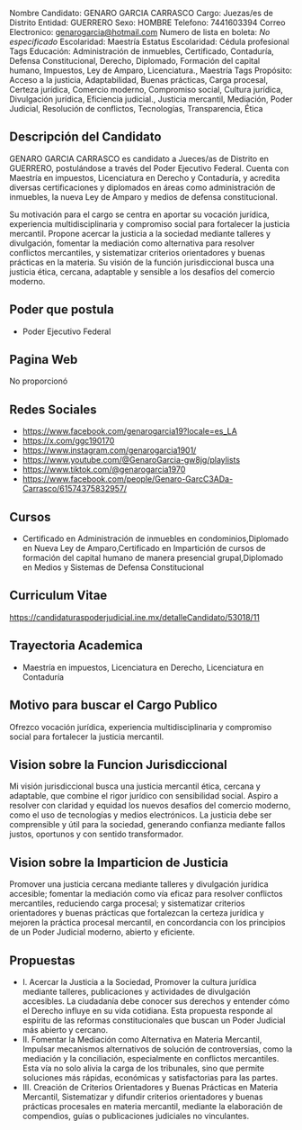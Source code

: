 Nombre Candidato: GENARO GARCIA CARRASCO
Cargo: Juezas/es de Distrito
Entidad: GUERRERO
Sexo: HOMBRE
Telefono: 7441603394
Correo Electronico: genarogarcia@hotmail.com
Numero de lista en boleta: *No especificado*
Escolaridad: Maestría
Estatus Escolaridad: Cédula profesional
Tags Educación: Administración de inmuebles, Certificado, Contaduría, Defensa Constitucional, Derecho, Diplomado, Formación del capital humano, Impuestos, Ley de Amparo, Licenciatura., Maestría
Tags Propósito: Acceso a la justicia, Adaptabilidad, Buenas prácticas, Carga procesal, Certeza jurídica, Comercio moderno, Compromiso social, Cultura jurídica, Divulgación jurídica, Eficiencia judicial., Justicia mercantil, Mediación, Poder Judicial, Resolución de conflictos, Tecnologías, Transparencia, Ética


## Descripción del Candidato 

GENARO GARCIA CARRASCO es candidato a Jueces/as de Distrito en GUERRERO, postulándose a través del Poder Ejecutivo Federal. Cuenta con Maestría en impuestos, Licenciatura en Derecho y Contaduría, y acredita diversas certificaciones y diplomados en áreas como administración de inmuebles, la nueva Ley de Amparo y medios de defensa constitucional. 

Su motivación para el cargo se centra en aportar su vocación jurídica, experiencia multidisciplinaria y compromiso social para fortalecer la justicia mercantil. Propone acercar la justicia a la sociedad mediante talleres y divulgación, fomentar la mediación como alternativa para resolver conflictos mercantiles, y sistematizar criterios orientadores y buenas prácticas en la materia. Su visión de la función jurisdiccional busca una justicia ética, cercana, adaptable y sensible a los desafíos del comercio moderno.


## Poder que postula

- Poder Ejecutivo Federal


## Pagina Web

No proporcionó


## Redes Sociales

- https://www.facebook.com/genarogarcia19?locale=es_LA
- https://x.com/ggc190170
- https://www.instagram.com/genarogarcia1901/
- https://www.youtube.com/@GenaroGarcia-gw8jg/playlists
- https://www.tiktok.com/@genarogarcia1970
- https://www.facebook.com/people/Genaro-GarcC3ADa-Carrasco/61574375832957/


## Cursos

- Certificado en Administración de inmuebles en condominios,Diplomado en Nueva Ley de Amparo,Certificado en Impartición de cursos de formación del capital humano de manera presencial grupal,Diplomado en Medios y Sistemas de Defensa Constitucional


## Curriculum Vitae

https://candidaturaspoderjudicial.ine.mx/detalleCandidato/53018/11


## Trayectoria Academica

- Maestría en impuestos, Licenciatura en Derecho, Licenciatura en Contaduría


## Motivo para buscar el Cargo Publico

Ofrezco vocación jurídica, experiencia multidisciplinaria y compromiso social para fortalecer la justicia mercantil.


## Vision sobre la Funcion Jurisdiccional

Mi visión jurisdiccional busca una justicia mercantil ética, cercana y adaptable, que combine el rigor jurídico con sensibilidad social. Aspiro a resolver con claridad y equidad los nuevos desafíos del comercio moderno, como el uso de tecnologías y medios electrónicos. La justicia debe ser comprensible y útil para la sociedad, generando confianza mediante fallos justos, oportunos y con sentido transformador.


## Vision sobre la Imparticion de Justicia

Promover una justicia cercana mediante talleres y divulgación jurídica accesible; fomentar la mediación como vía eficaz para resolver conflictos mercantiles, reduciendo carga procesal; y sistematizar criterios orientadores y buenas prácticas que fortalezcan la certeza jurídica y mejoren la práctica procesal mercantil, en concordancia con los principios de un Poder Judicial moderno, abierto y eficiente.


## Propuestas

- I.	Acercar la Justicia a la Sociedad, Promover la cultura jurídica mediante talleres, publicaciones y actividades de divulgación accesibles. La ciudadanía debe conocer sus derechos y entender cómo el Derecho influye en su vida cotidiana. Esta propuesta responde al espíritu de las reformas constitucionales que buscan un Poder Judicial más abierto y cercano.
- II.	Fomentar la Mediación como Alternativa en Materia Mercantil, Impulsar mecanismos alternativos de solución de controversias, como la mediación y la conciliación, especialmente en conflictos mercantiles. Esta vía no solo alivia la carga de los tribunales, sino que permite soluciones más rápidas, económicas y satisfactorias para las partes.
- III.	Creación de Criterios Orientadores y Buenas Prácticas en Materia Mercantil, Sistematizar y difundir criterios orientadores y buenas prácticas procesales en materia mercantil, mediante la elaboración de compendios, guías o publicaciones judiciales no vinculantes.

